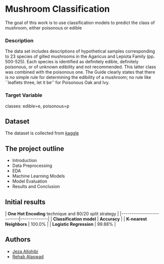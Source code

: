 # **Mushroom Classification**

The goal of this work is to use classification models to predict the class of mushroom, either poisonous or edible

### **Description**

The data set includes descriptions of hypothetical samples corresponding to 23 species of gilled mushrooms in the Agaricus and Lepiota Family (pp. 500-525). Each species is identified as definitely edible, definitely poisonous, or of unknown edibility and not recommended. This latter class was combined with the poisonous one. The Guide clearly states that there is no simple rule for determining the edibility of a mushroom; no rule like ``leaflets three, let it be'' for Poisonous Oak and Ivy.

### Target Variable

classes: edible=e, poisonous=p

## **Dataset**

The dataset is collected from [kaggle](https://www.kaggle.com/datasets/uciml/mushroom-classification)

## The project outline

* Introduction
* Data Preprocessing
* EDA
* Machine Learning Models
* Model Evaluation
* Results and Conclusion

## Initial results


| **One Hot Encoding** technique and 80/20 split strategy |
|--------------------------|--------------|
| **Classification model** | **Accuracy** |
| **K-nearest Neighbors**  | 100.0%       |
| **Logistic Regression**  | 99.88%       |

## Authors

- [Jeza Allohibi](https://github.com/Jezahmoud)
- [Rehab Alaswad](https://github.com/rehabalaswad)
